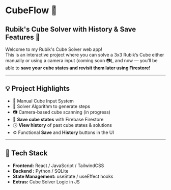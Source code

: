# CubeFlow 🧊
## Rubik's Cube Solver with History & Save Features 🚀

Welcome to my Rubik's Cube Solver web app!  
This is an interactive project where you can solve a 3x3 Rubik’s Cube either manually or using a camera input (coming soon 📷), and now — you’ll be able to **save your cube states and revisit them later using Firestore!**

---

## 💡 Project Highlights

- 🧩 Manual Cube Input System
- 🧠 Solver Algorithm to generate steps
- 📷 Camera-based cube scanning (in progress)
- 💾 **Save cube states** with Firebase Firestore
- 🕓 **View history** of past cube states & solutions
- ⚙️ Functional **Save** and **History** buttons in the UI

---

## 🧪 Tech Stack

- **Frontend:** React / JavaScript / TailwindCSS
- **Backend :** Python / SQLite
- **State Management:** useState / useEffect hooks
- **Extras:** Cube Solver Logic in JS



